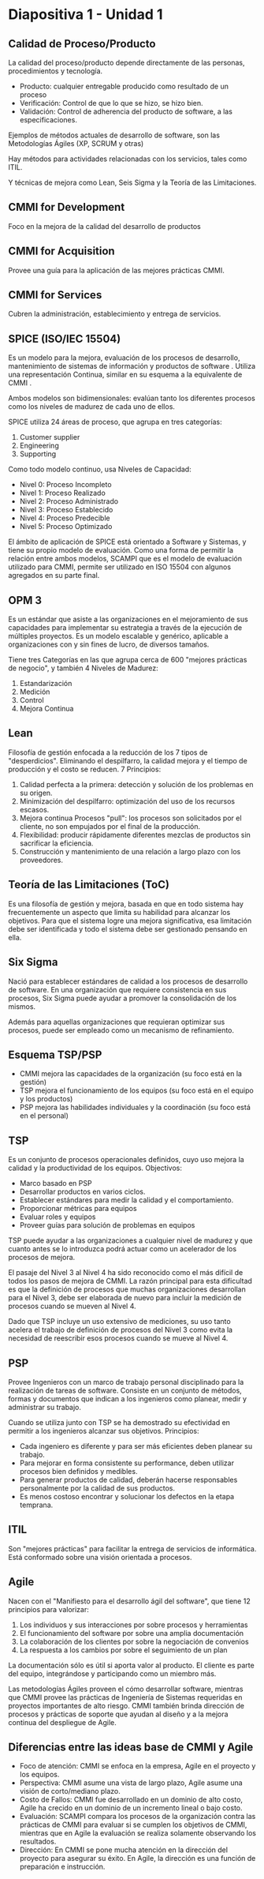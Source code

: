 # Diapositiva 1 - Unidad 1

## Calidad de Proceso/Producto

La calidad del proceso/producto depende directamente de las personas, procedimientos y tecnología.

- Producto: cualquier entregable producido como resultado de un proceso
- Verificación: Control de que lo que se hizo, se hizo bien.
- Validación: Control de adherencia del producto de software, a las especificaciones.

Ejemplos de métodos actuales de desarrollo de software, son las Metodologías Ágiles (XP, SCRUM y otras)

Hay métodos para actividades relacionadas con los servicios, tales como ITIL.

Y técnicas de mejora como Lean, Seis Sigma y la Teoría de las Limitaciones.

## CMMI for Development

Foco en la mejora de la calidad del desarrollo de productos

## CMMI for Acquisition

Provee una guía para la aplicación de las mejores prácticas CMMI.

## CMMI for Services

Cubren la administración, establecimiento y entrega de servicios.

## SPICE (ISO/IEC 15504)

Es un modelo para la mejora, evaluación de los procesos de desarrollo, mantenimiento de sistemas de información y productos de software . Utiliza una representación Continua, similar en su esquema a la equivalente de CMMI .

Ambos modelos son bidimensionales: evalúan tanto los diferentes procesos como los niveles de madurez de cada uno de ellos.

SPICE utiliza 24 áreas de proceso, que agrupa en tres categorías:

1. Customer supplier
2. Engineering
3. Supporting

Como todo modelo continuo, usa Niveles de Capacidad:

- Nivel 0: Proceso Incompleto
- Nivel 1: Proceso Realizado
- Nivel 2: Proceso Administrado
- Nivel 3: Proceso Establecido
- Nivel 4: Proceso Predecible
- Nivel 5: Proceso Optimizado

El ámbito de aplicación de SPICE está orientado a Software y Sistemas, y tiene su propio modelo de evaluación. Como una forma de permitir la relación entre ambos modelos, SCAMPI que es el modelo de evaluación utilizado para CMMI, permite ser utilizado en ISO 15504 con algunos agregados en su parte final.

## OPM 3

Es un estándar que asiste a las organizaciones en el mejoramiento de sus capacidades para implementar su estrategia a través de la ejecución de múltiples proyectos. Es un modelo escalable y genérico, aplicable a organizaciones con y sin fines de lucro, de diversos tamaños.

Tiene tres Categorías en las que agrupa cerca de 600 "mejores prácticas de negocio", y también 4 Niveles de Madurez:

1. Estandarización
2. Medición
3. Control
4. Mejora Continua

## Lean

Filosofía de gestión enfocada a la reducción de los 7 tipos de "desperdicios". Eliminando el despilfarro, la calidad mejora y el tiempo de producción y el costo se reducen. 7 Principios:

1. Calidad perfecta a la primera: detección y solución de los problemas en su origen.
2. Minimización del despilfarro: optimización del uso de los recursos escasos.
3. Mejora continua Procesos "pull": los procesos son solicitados por el cliente, no son empujados por el final de la producción.
4. Flexibilidad: producir rápidamente diferentes mezclas de productos sin sacrificar la eficiencia.
5. Construcción y mantenimiento de una relación a largo plazo con los proveedores.

## Teoría de las Limitaciones (ToC)

Es una filosofía de gestión y mejora, basada en que en todo sistema hay frecuentemente un aspecto que limita su habilidad para alcanzar los objetivos. Para que el sistema logre una mejora significativa, esa limitación debe ser identificada y todo el sistema debe ser gestionado pensando en ella.

## Six Sigma

Nació para establecer estándares de calidad a los procesos de desarrollo de software. En una organización que requiere consistencia en sus procesos, Six Sigma puede ayudar a promover la consolidación de los mismos.

Además para aquellas organizaciones que requieran optimizar sus procesos, puede ser empleado como un mecanismo de refinamiento.

## Esquema TSP/PSP

- CMMI mejora las capacidades de la organización (su foco está en la gestión)
- TSP mejora el funcionamiento de los equipos (su foco está en el equipo y los productos)
- PSP mejora las habilidades individuales y la coordinación (su foco está en el personal)

## TSP

Es un conjunto de procesos operacionales definidos, cuyo uso mejora la calidad y la productividad de los equipos. Objectivos:

- Marco basado en PSP
- Desarrollar productos en varios ciclos.
- Establecer estándares para medir la calidad y el comportamiento.
- Proporcionar métricas para equipos
- Evaluar roles y equipos
- Proveer guías para solución de problemas en equipos

TSP puede ayudar a las organizaciones a cualquier nivel de madurez y que cuanto antes se lo introduzca podrá actuar como un acelerador de los procesos de mejora.

El pasaje del Nivel 3 al Nivel 4 ha sido reconocido como el más difícil de todos los pasos de mejora de CMMI. La razón principal para esta dificultad es que la definición de procesos que muchas organizaciones desarrollan para el Nivel 3, debe ser elaborada de nuevo para incluir la medición de procesos cuando se mueven al Nivel 4.

Dado que TSP incluye un uso extensivo de mediciones, su uso tanto acelera el trabajo de definición de procesos del Nivel 3 como evita la necesidad de reescribir esos procesos cuando se mueve al Nivel 4.

## PSP

Provee Ingenieros con un marco de trabajo personal disciplinado para la realización de tareas de software. Consiste en un conjunto de métodos, formas y documentos que indican a los ingenieros como planear, medir y administrar su trabajo.

Cuando se utiliza junto con TSP se ha demostrado su efectividad en permitir a los ingenieros alcanzar sus objetivos. Principios:

- Cada ingeniero es diferente y para ser más eficientes deben planear su trabajo.
- Para mejorar en forma consistente su performance, deben utilizar procesos bien definidos y medibles.
- Para generar productos de calidad, deberán hacerse responsables personalmente por la calidad de sus productos.
- Es menos costoso encontrar y solucionar los defectos en la etapa temprana.

## ITIL

Son "mejores prácticas" para facilitar la entrega de servicios de informática. Está conformado sobre una visión orientada a procesos.

## Agile

Nacen con el "Manifiesto para el desarrollo ágil del software", que tiene 12 principios para valorizar:

1. Los individuos y sus interacciones por sobre procesos y herramientas
2. El funcionamiento del software por sobre una amplia documentación
3. La colaboración de los clientes por sobre la negociación de convenios
4. La respuesta a los cambios por sobre el seguimiento de un plan

La documentación sólo es útil si aporta valor al producto. El cliente es parte del equipo, integrándose y participando como un miembro más.

Las metodologías Ágiles proveen el cómo desarrollar software, mientras que CMMI provee las prácticas de Ingeniería de Sistemas requeridas en proyectos importantes de alto riesgo. CMMI también brinda dirección de procesos y prácticas de soporte que ayudan al diseño y a la mejora continua del despliegue de Agile.

## Diferencias entre las ideas base de CMMI y Agile

- Foco de atención: CMMI se enfoca en la empresa, Agile en el proyecto y los equipos.
- Perspectiva: CMMI asume una vista de largo plazo, Agile asume una visión de corto/mediano plazo.
- Costo de Fallos: CMMI fue desarrollado en un dominio de alto costo, Agile ha crecido en un dominio de un incremento lineal o bajo costo.
- Evaluación: SCAMPI compara los procesos de la organización contra las prácticas de CMMI para evaluar si se cumplen los objetivos de CMMI, mientras que en Agile la evaluación se realiza solamente observando los resultados.
- Dirección: En CMMI se pone mucha atención en la dirección del proyecto para asegurar su éxito. En Agile, la dirección es una función de preparación e instrucción.
